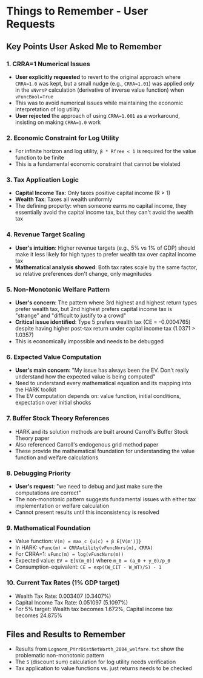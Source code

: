 # Things to Remember - User Requests

## Key Points User Asked Me to Remember

### 1. CRRA=1 Numerical Issues
- **User explicitly requested** to revert to the original approach where `CRRA=1.0` was kept, but a small nudge (e.g., `CRRA=1.01`) was applied *only* in the `vNvrsP` calculation (derivative of inverse value function) when `vFuncBool=True`
- This was to avoid numerical issues while maintaining the economic interpretation of log utility
- **User rejected** the approach of using `CRRA=1.001` as a workaround, insisting on making `CRRA=1.0` work

### 2. Economic Constraint for Log Utility
- For infinite horizon and log utility, `β * Rfree < 1` is required for the value function to be finite
- This is a fundamental economic constraint that cannot be violated

### 3. Tax Application Logic
- **Capital Income Tax**: Only taxes positive capital income (R > 1)
- **Wealth Tax**: Taxes all wealth uniformly
- The defining property: when someone earns no capital income, they essentially avoid the capital income tax, but they can't avoid the wealth tax

### 4. Revenue Target Scaling
- **User's intuition**: Higher revenue targets (e.g., 5% vs 1% of GDP) should make it less likely for high types to prefer wealth tax over capital income tax
- **Mathematical analysis showed**: Both tax rates scale by the same factor, so relative preferences don't change, only magnitudes

### 5. Non-Monotonic Welfare Pattern
- **User's concern**: The pattern where 3rd highest and highest return types prefer wealth tax, but 2nd highest prefers capital income tax is "strange" and "difficult to justify to a crowd"
- **Critical issue identified**: Type 5 prefers wealth tax (CE = -0.0004765) despite having higher post-tax return under capital income tax (1.0371 > 1.0357)
- This is economically impossible and needs to be debugged

### 6. Expected Value Computation
- **User's main concern**: "My issue has always been the EV. Don't really understand how the expected value is being computed"
- Need to understand every mathematical equation and its mapping into the HARK toolkit
- The EV computation depends on: value function, initial conditions, expectation over initial shocks

### 7. Buffer Stock Theory References
- HARK and its solution methods are built around Carroll's Buffer Stock Theory paper
- Also referenced Carroll's endogenous grid method paper
- These provide the mathematical foundation for understanding the value function and welfare calculations

### 8. Debugging Priority
- **User's request**: "we need to debug and just make sure the computations are correct"
- The non-monotonic pattern suggests fundamental issues with either tax implementation or welfare calculation
- Cannot present results until this inconsistency is resolved

### 9. Mathematical Foundation
- Value function: `V(m) = max_c {u(c) + β E[V(m')]}`
- In HARK: `vFunc(m) = CRRAutility(vFuncNvrs(m), CRRA)`
- For CRRA=1: `vFunc(m) = log(vFuncNvrs(m))`
- Expected value: `EV = E[V(m_0)]` where `m_0 = (a_0 + y_0)/p_0`
- Consumption-equivalent: `CE = exp((W_CIT - W_WT)/S) - 1`

### 10. Current Tax Rates (1% GDP target)
- Wealth Tax Rate: 0.003407 (0.3407%)
- Capital Income Tax Rate: 0.051097 (5.1097%)
- For 5% target: Wealth tax becomes 1.672%, Capital income tax becomes 24.875%

## Files and Results to Remember
- Results from `Lognorm_PYrrDistNetWorth_2004_welfare.txt` show the problematic non-monotonic pattern
- The `S` (discount sum) calculation for log utility needs verification
- Tax application to value functions vs. just returns needs to be checked
